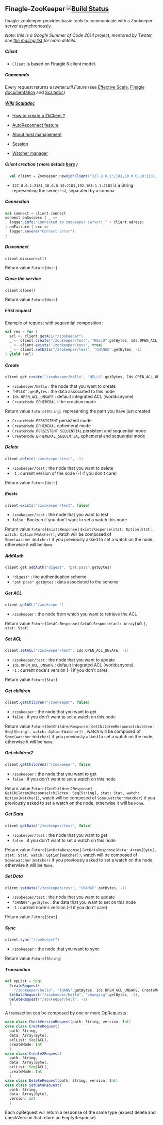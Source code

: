 ## Finagle-ZooKeeper [![Build Status](https://travis-ci.org/finagle/finagle-zookeeper.svg?branch=master)](https://travis-ci.org/finagle/finagle-zookeeper)

finagle-zookeeper provides basic tools to communicate with a Zookeeper server asynchronously.

*Note: this is a Google Summer of Code 2014 project, mentored by Twitter, see [the mailing list](https://groups.google.com/forum/?hl=en#!topic/finaglers/GlLXNOvdSVg) for more details.*

##### Client
- `Client` is based on Finagle 6 client model.

##### Commands

Every request returns a *twitter.util.Future* (see [Effective Scala](http://twitter.github.io/effectivescala/#Concurrency-Futures),
[Finagle documentation](https://twitter.github.io/scala_school/finagle.html#Future) and [Scaladoc](http://twitter.github.io/util/util-core/target/doc/main/api/com/twitter/util/Future.html))

##### [Wiki](https://github.com/finagle/finagle-zookeeper/wiki) [Scaladoc](http://finagle.github.io/finagle-zookeeper/#package)

* [How to create a ZkClient ?](https://github.com/finagle/finagle-zookeeper/wiki/1.-Create-a-ZkClient)

* [AutoReconnect feature](https://github.com/finagle/finagle-zookeeper/wiki/2.-AutoReconnect-(Automatic-Reconnection))

* [About host management](https://github.com/finagle/finagle-zookeeper/wiki/3.-Host-management)

* [Session](https://github.com/finagle/finagle-zookeeper/wiki/4.-Session)

* [Watcher manager](https://github.com/finagle/finagle-zookeeper/wiki/5.-Watcher-manager)


##### Client creation ( more details [here](https://github.com/finagle/finagle-zookeeper/wiki/1.-Create-a-ZkClient) )
```scala
  val client = ZooKeeper.newRichClient("127.0.0.1:2181,10.0.0.10:2181,192.168.1.1:2181")
```
- `127.0.0.1:2181,10.0.0.10:2181,192.168.1.1:2181` is a String representing the server list, separated by a comma

##### Connection
```scala
val connect = client.connect
connect onSuccess { _ =>
  logger.info("Connected to zookeeper server: " + client.adress)
} onFailure { exc =>
  logger.severe("Connect Error")
}
```

##### Disconnect
```
client.disconnect()
```

Return value `Future[Unit]`

##### Close the service
```
client.close()
```

Return value `Future[Unit]`

##### First request
Example of request with sequential composition :
```scala
val res = for {
  acl <- client.getACL("/zookeeper")
  _ <- client.create("/zookeeper/test", "HELLO".getBytes, Ids.OPEN_ACL_UNSAFE, CreateMode.EPHEMERAL)
  _ <- client.exists("/zookeeper/test", true)
  _ <- client.setData("/zookeeper/test", "CHANGE".getBytes, -1)
} yield (acl)
```

##### Create
```scala
client.get.create("/zookeeper/hello", "HELLO".getBytes, Ids.OPEN_ACL_UNSAFE, CreateMode.EPHEMERAL)
```
- `/zookeeper/hello` : the node that you want to create
- `"HELLO".getBytes` : the data associated to this node
- `Ids.OPEN_ACL_UNSAFE` : default integrated ACL (world:anyone)
- `CreateMode.EPHEMERAL` : the creation mode

Return value `Future[String]` representing the path you have just created

- `CreateMode.PERSISTENT` persistent mode
- `CreateMode.EPHEMERAL` ephemeral mode
- `CreateMode.PERSISTENT_SEQUENTIAL` persistent and sequential mode
- `CreateMode.EPHEMERAL_SEQUENTIAL` ephemeral and sequential mode


##### Delete
```scala
client.delete("/zookeeper/test", -1)
```
- `/zookeeper/test` : the node that you want to delete
- `-1` : current version of the node (-1 if you don't care)

Return value `Future[Unit]`

##### Exists
```scala
client.exists("/zookeeper/test", false)
```
- `/zookeeper/test` : the node that you want to test
- `false` : Boolean if you don't want to set a watch this node

Return value `Future[ExistsResponse]` `ExistsResponse(stat: Option[Stat], watch: Option[Watcher])`, watch
will be composed of `Some(watcher:Watcher)` if you previously asked to set a watch on the node, otherwise
it will be `None`.

##### AddAuth
```scala
client.get.addAuth("digest", "pat:pass".getBytes)
```
- `"digest"` : the authentication scheme
- `"pat:pass".getBytes` : data associated to the scheme


##### Get ACL
```scala
client.getACL("/zookeeper")
```
- `/zookeeper` : the node from which you want to retrieve the ACL

Return value `Future[GetACLResponse]` `GetACLResponse(acl: Array[ACL], stat: Stat)`

##### Set ACL
```scala
client.setACL("/zookeeper/test", Ids.OPEN_ACL_UNSAFE, -1)
```
- `/zookeeper/test` : the node that you want to update
- `Ids.OPEN_ACL_UNSAFE` : default integrated ACL (world:anyone)
- `-1` : current node's version (-1 if you don't care)

Return value `Future[Stat]`

##### Get children
```scala
client.getChildren("/zookeeper", false)
```
- `/zookeeper` : the node that you want to get
- `false` : if you don't want to set a watch on this node

Return value `Future[GetChildrenResponse]` `GetChildrenResponse(children: Seq[String], watch: Option[Watcher])`
, watch will be composed of `Some(watcher:Watcher)` if you previously asked to set a watch on the node, otherwise
  it will be `None`.

##### Get children2
```scala
client.getChildren2("/zookeeper", false)
```
- `/zookeeper` : the node that you want to get
- `false` : if you don't want to set a watch on this node

Return value `Future[GetChildren2Response]` `GetChildren2Response(children: Seq[String],
stat: Stat, watch: Option[Watcher])`, watch will be composed of `Some(watcher:Watcher)`
if you previously asked to set a watch on the node, otherwise it will be `None`.

##### Get Data
```scala
client.getData("/zookeeper/test", false)
```
- `/zookeeper/test` : the node that you want to get
- `false` : if you don't want to set a watch on this node

Return value `Future[GetDataResponse]` `GetDataResponse(data: Array[Byte], stat: Stat, watch: Option[Watcher])`,
watch will be composed of `Some(watcher:Watcher)` if you previously asked to set a watch on the node, otherwise
it will be `None`.

##### Set Data
```scala
client.setData("/zookeeper/test", "CHANGE".getBytes, -1)
```
- `/zookeeper/test` : the node that you want to update
- `"CHANGE".getBytes` : the data that you want to set on this node
- `-1` : current node's version (-1 if you don't care)

Return value `Future[Stat]`

##### Sync
```scala
client.sync("/zookeeper")
```
- `/zookeeper` : the node that you want to sync

Return value `Future[String]`

##### Transaction

```scala
val opList = Seq(
  CreateRequest(
    "/zookeeper/hello", "TRANS".getBytes, Ids.OPEN_ACL_UNSAFE, CreateMode.EPHEMERAL),
  SetDataRequest("/zookeeper/hello", "changing".getBytes, -1),
  DeleteRequest("/zookeeper/hell", -1)
  )
```
A transaction can be composed by one or more OpRequests :
```scala
case class CheckVersionRequest(path: String, version: Int)
case class CreateRequest(
  path: String,
  data: Array[Byte],
  aclList: Seq[ACL],
  createMode: Int
  )
case class Create2Request(
  path: String,
  data: Array[Byte],
  aclList: Seq[ACL],
  createMode: Int
  )
case class DeleteRequest(path: String, version: Int)
case class SetDataRequest(
  path: String,
  data: Array[Byte],
  version: Int
  )
```
Each opRequest will return a response of the same type (expect delete and checkVersion that return an EmptyResponse)
